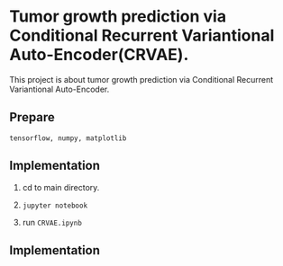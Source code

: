 
# Tumor growth prediction via Conditional Recurrent Variantional Auto-Encoder(CRVAE).  

This project is about tumor growth prediction via Conditional Recurrent Variantional Auto-Encoder.

## Prepare

``tensorflow,
numpy,
matplotlib``

## Implementation 
1. cd to main directory. 

2. ``jupyter notebook``

3. run  ``CRVAE.ipynb``

## Implementation 
